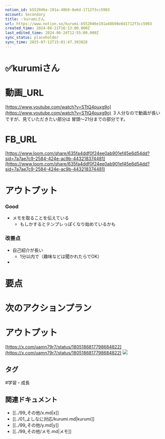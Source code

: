 ```yaml
---
notion_id: b552046e-191a-48b9-8e6d-1712f3cc5983
account: Secondary
title: ✅kurumiさん
url: https://www.notion.so/kurumi-b552046e191a48b98e6d1712f3cc5983
created_time: 2024-06-21T16:13:00.000Z
last_edited_time: 2024-06-24T12:55:00.000Z
sync_status: placeholder
sync_time: 2025-07-12T15:01:47.393828
---
```

# ✅kurumiさん

# 動画_URL
[https://www.youtube.com/watch?v=STtQ4puxg9o](https://www.youtube.com/watch?v=STtQ4puxg9o)
３人分なので動画が長いですが、見ていただきたい部分は
冒頭～21分までの部分です。
# FB_URL
[https://www.loom.com/share/635fa4ddf0f24ee0ab901ef45e6d54dd?sid=7a7ae7c9-2584-424e-ac9b-443218374481](https://www.loom.com/share/635fa4ddf0f24ee0ab901ef45e6d54dd?sid=7a7ae7c9-2584-424e-ac9b-443218374481)
# アウトプット
### Good
- メモを取ることを伝えている
  - もしかするとテンプレっぽくなり始めているかも
### 改善点
- 自己紹介が長い
  - 1分以内で（趣味などは聞かれたらでOK）
- 
# 要点
# 次のアクションプラン
# アウトプット
[https://x.com/uamn79r7/status/1805186817798684822](https://x.com/uamn79r7/status/1805186817798684822)
![](https://prod-files-secure.s3.us-west-2.amazonaws.com/d58fe38c-a9d4-4466-aed9-85604b7b2c6d/fa8ad406-7d0f-4a77-9d75-4fa7cef7c8df/Untitled.png?X-Amz-Algorithm=AWS4-HMAC-SHA256&X-Amz-Content-Sha256=UNSIGNED-PAYLOAD&X-Amz-Credential=ASIAZI2LB466SSBCEWWO%2F20250719%2Fus-west-2%2Fs3%2Faws4_request&X-Amz-Date=20250719T061621Z&X-Amz-Expires=3600&X-Amz-Security-Token=IQoJb3JpZ2luX2VjEIX%2F%2F%2F%2F%2F%2F%2F%2F%2F%2FwEaCXVzLXdlc3QtMiJHMEUCIF4nFqxaZuP6fozKnMquhvLtpoMSgUyn6HrfIvMN4cxKAiEAl%2FGvZNFydiiepslLDoQqfeu3RNdfhHkGOzHZvOfbCfIqiAQInv%2F%2F%2F%2F%2F%2F%2F%2F%2F%2FARAAGgw2Mzc0MjMxODM4MDUiDLPQCJv%2B1kJdZhzWsCrcA%2FUYXJQONCKqASZm3800tnL4zCMyjrvA6jSc72xXPNQTIkCgESTuGiuDeX8dRvUjC0UgdytVNHdPyhFkpfTS%2BDfkB6%2FC61WA9O9TS83aSXauugBY1zeTBoCBM%2FJGWroOKwNsjoT7opm2lTE%2B6%2Bifs81cfYlyEYTq2tfx9cZoqIc8L0yX5cdsIg9mnNWnM3k%2F3GiNiN2HPuOnz4uTuS%2FFUpqgl40eLm7MPT7yIJUONKPmgrIhTT6uFca2S%2FKk%2B6PAlt8KzMeYVvTGwx%2FMzerynVS62w9DCygWw7PTcuLCjAjDlj%2BJbtLc4ewCqyy896z1%2FfVKIUwuBbzEa37dm%2FlQCUIKx2NcFc6N42qSD5qUt36L1wMso%2F%2Bz07pi73zhDNhvxtqWPyzTt%2F6CLKJIer%2BxaCPxz8x0QEaD%2FDhRJY8HHe8WV608YPRVN7W8EQGPNmxQWp12fRgfHt%2FVaR0vErexNoo9Na64WqL6btWhvSIqd0M6xmeY8L8iqvaJ0S0zRQg%2B3A7muLa8o7RrLn96hIomUHjC5C9m7%2Fyd7yNBQ57zkp8Vz9IKIphbVCCqZvQ6P7iWF6r0t0OUVl2MAqz1pz1SQ1Kw%2FX0BUqW8CFKH1uFdgx3AIMpNNRzY3Ws%2FgaFJMODF7MMGOqUBoOLOVGT%2Fsz09%2B4RNtHq45Qlf61Ad6quR041PN9DtAH3aiGFDhdsRhzt4A9h0d%2FaOM9%2FpO%2BW0EmABMSTE5jN26TEJwQtKUIb%2BvhFwDDVcwGD1padRK4nWXeF5UWWOnzYKmQ%2BhI4DhVsqOUTN6H%2Bz8bRWDAFVKHz8opaBQCZiaej6Jl%2FA4MYC88xFb%2BEJlfa280pOUAH12lT9Mnbvfdj7hn4n%2FW9lt&X-Amz-Signature=826d533d17d371ab6894cb441ee9d81875e90e5e71b7a1a62b4b3aef3c735319&X-Amz-SignedHeaders=host&x-amz-checksum-mode=ENABLED&x-id=GetObject)

## タグ

#学習・成長 

## 関連ドキュメント

- [[../99_その他/x.md|x]]
- [[../01_よしなに対応/kurumi.md|kurumi]]
- [[../99_その他/y.md|y]]
- [[../99_その他/メモ.md|メモ]]
